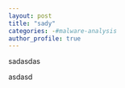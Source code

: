 ```yaml
---
layout: post
title: "sady"
categories: -#malware-analysis
author_profile: true
---
```



sadasdas

asdasd
